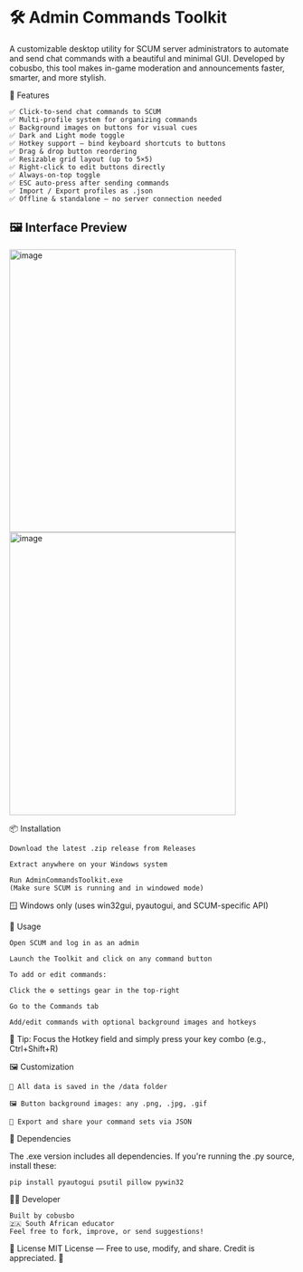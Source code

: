 # 🛠️ Admin Commands Toolkit
A customizable desktop utility for SCUM server administrators to automate and send chat commands with a beautiful and minimal GUI.
Developed by cobusbo, this tool makes in-game moderation and announcements faster, smarter, and more stylish.


🎯 Features
```
✅ Click-to-send chat commands to SCUM
✅ Multi-profile system for organizing commands
✅ Background images on buttons for visual cues
✅ Dark and Light mode toggle
✅ Hotkey support — bind keyboard shortcuts to buttons
✅ Drag & drop button reordering
✅ Resizable grid layout (up to 5×5)
✅ Right-click to edit buttons directly
✅ Always-on-top toggle
✅ ESC auto-press after sending commands
✅ Import / Export profiles as .json
✅ Offline & standalone – no server connection needed
```
## 🖼️ Interface Preview
<img width="400" height="500" alt="image" src="https://github.com/user-attachments/assets/01258299-8fc6-447b-83eb-d0ce12c11ea8" />
<img width="400" height="500" alt="image" src="https://github.com/user-attachments/assets/9f08db65-e85c-4b7d-b072-fe9459d53385" />


📦 Installation
```
Download the latest .zip release from Releases

Extract anywhere on your Windows system

Run AdminCommandsToolkit.exe
(Make sure SCUM is running and in windowed mode)
```
🪟 Windows only (uses win32gui, pyautogui, and SCUM-specific API)



🔧 Usage
```
Open SCUM and log in as an admin

Launch the Toolkit and click on any command button

To add or edit commands:

Click the ⚙️ settings gear in the top-right

Go to the Commands tab

Add/edit commands with optional background images and hotkeys
```
🎯 Tip: Focus the Hotkey field and simply press your key combo (e.g., Ctrl+Shift+R)

🖼️ Customization
```
📁 All data is saved in the /data folder

🖼️ Button background images: any .png, .jpg, .gif

💾 Export and share your command sets via JSON
```
🔐 Dependencies

The .exe version includes all dependencies.
If you're running the .py source, install these:

```
pip install pyautogui psutil pillow pywin32
```
🧑‍💻 Developer
```
Built by cobusbo
🇿🇦 South African educator
Feel free to fork, improve, or send suggestions!
```
📄 License
MIT License — Free to use, modify, and share.
Credit is appreciated. 🚀
